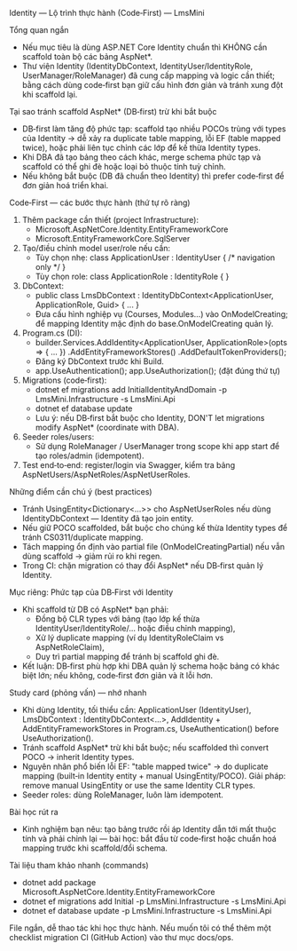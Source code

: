 ﻿Identity — Lộ trình thực hành (Code‑First) — LmsMini

Tổng quan ngắn
- Nếu mục tiêu là dùng ASP.NET Core Identity chuẩn thì KHÔNG cần scaffold toàn bộ các bảng AspNet*.
- Thư viện Identity (IdentityDbContext, IdentityUser/IdentityRole, UserManager/RoleManager) đã cung cấp mapping và logic cần thiết; bằng cách dùng code‑first bạn giữ cấu hình đơn giản và tránh xung đột khi scaffold lại.

Tại sao tránh scaffold AspNet* (DB‑first) trừ khi bắt buộc
- DB‑first làm tăng độ phức tạp: scaffold tạo nhiều POCOs trùng với types của Identity → dễ xảy ra duplicate table mapping, lỗi EF (table mapped twice), hoặc phải liên tục chỉnh các lớp để kế thừa Identity types.
- Khi DBA đã tạo bảng theo cách khác, merge schema phức tạp và scaffold có thể ghi đè hoặc loại bỏ thuộc tính tuỳ chỉnh.
- Nếu không bắt buộc (DB đã chuẩn theo Identity) thì prefer code‑first để đơn giản hoá triển khai.

Code‑First — các bước thực hành (thứ tự rõ ràng)
1. Thêm package cần thiết (project Infrastructure):
   - Microsoft.AspNetCore.Identity.EntityFrameworkCore
   - Microsoft.EntityFrameworkCore.SqlServer
2. Tạo/điều chỉnh model user/role nếu cần:
   - Tùy chọn nhẹ: class ApplicationUser : IdentityUser<Guid> { /* navigation only */ }
   - Tùy chọn role: class ApplicationRole : IdentityRole<Guid> { }
3. DbContext:
   - public class LmsDbContext : IdentityDbContext<ApplicationUser, ApplicationRole, Guid> { ... }
   - Đưa cấu hình nghiệp vụ (Courses, Modules…) vào OnModelCreating; để mapping Identity mặc định do base.OnModelCreating quản lý.
4. Program.cs (DI):
   - builder.Services.AddIdentity<ApplicationUser, ApplicationRole>(opts => { ... })
       .AddEntityFrameworkStores<LmsDbContext>()
       .AddDefaultTokenProviders();
   - Đăng ký DbContext trước khi Build.
   - app.UseAuthentication(); app.UseAuthorization(); (đặt đúng thứ tự)
5. Migrations (code‑first):
   - dotnet ef migrations add InitialIdentityAndDomain -p LmsMini.Infrastructure -s LmsMini.Api
   - dotnet ef database update
   - Lưu ý: nếu DB‑first bắt buộc cho Identity, DON'T let migrations modify AspNet* (coordinate with DBA).
6. Seeder roles/users:
   - Sử dụng RoleManager<ApplicationRole> / UserManager<ApplicationUser> trong scope khi app start để tạo roles/admin (idempotent).
7. Test end‑to‑end: register/login via Swagger, kiểm tra bảng AspNetUsers/AspNetRoles/AspNetUserRoles.

Những điểm cần chú ý (best practices)
- Tránh UsingEntity<Dictionary<...>> cho AspNetUserRoles nếu dùng IdentityDbContext — Identity đã tạo join entity.
- Nếu giữ POCO scaffolded, bắt buộc cho chúng kế thừa Identity types để tránh CS0311/duplicate mapping.
- Tách mapping ổn định vào partial file (OnModelCreatingPartial) nếu vẫn dùng scaffold -> giảm rủi ro khi regen.
- Trong CI: chặn migration có thay đổi AspNet* nếu DB‑first quản lý Identity.

Mục riêng: Phức tạp của DB‑First với Identity
- Khi scaffold từ DB có AspNet* bạn phải:
  - Đồng bộ CLR types với bảng (tạo lớp kế thừa IdentityUser/IdentityRole/... hoặc điều chỉnh mapping),
  - Xử lý duplicate mapping (ví dụ IdentityRoleClaim vs AspNetRoleClaim),
  - Duy trì partial mapping để tránh bị scaffold ghi đè.
- Kết luận: DB‑first phù hợp khi DBA quản lý schema hoặc bảng có khác biệt lớn; nếu không, code‑first đơn giản và ít lỗi hơn.

Study card (phỏng vấn) — nhớ nhanh
- Khi dùng Identity, tối thiểu cần: ApplicationUser (IdentityUser<TKey>), LmsDbContext : IdentityDbContext<...>, AddIdentity + AddEntityFrameworkStores in Program.cs, UseAuthentication() before UseAuthorization().
- Tránh scaffold AspNet* trừ khi bắt buộc; nếu scaffolded thì convert POCO -> inherit Identity types.
- Nguyên nhân phổ biến lỗi EF: "table mapped twice" → do duplicate mapping (built‑in Identity entity + manual UsingEntity/POCO). Giải pháp: remove manual UsingEntity or use the same Identity CLR types.
- Seeder roles: dùng RoleManager, luôn làm idempotent.

Bài học rút ra
- Kinh nghiệm bạn nêu: tạo bảng trước rồi áp Identity dẫn tới mất thuộc tính và phải chỉnh lại — bài học: bắt đầu từ code‑first hoặc chuẩn hoá mapping trước khi scaffold/đổi schema.

Tài liệu tham khảo nhanh (commands)
- dotnet add package Microsoft.AspNetCore.Identity.EntityFrameworkCore
- dotnet ef migrations add Initial -p LmsMini.Infrastructure -s LmsMini.Api
- dotnet ef database update -p LmsMini.Infrastructure -s LmsMini.Api

File ngắn, dễ thao tác khi học thực hành. Nếu muốn tôi có thể thêm một checklist migration CI (GitHub Action) vào thư mục docs/ops.
